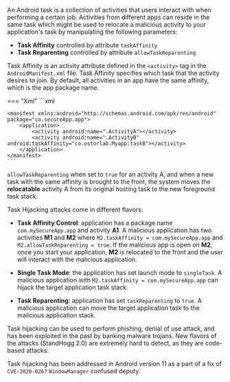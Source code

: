 An Android task is a collection of activities that users interact with when performing a certain job. Activities from
different apps can reside in the same task which might be used to relocate a malicious activity to your application's task by
manipulating the following parameters:

* __Task Affinity__ controlled by attribute `taskAffinity`
* __Task Reparenting__ controlled by attribute `allowTaskReparenting`

Task Affinity is an activity attribute defined in the `<activity>` tag in the `AndroidManifest.xml` file.
Task Affinity specifies which task that the activity desires to join. By default, all activities in an app have the
same affinity, which is the app package name.


=== "Xml"
	```xml
	
	<manifest xmlns:android="http://schemas.android.com/apk/res/android" package="co.secureApp.app">
	    <application>
	        <activity android:name=".ActivityA"></activity>
	        <activity android:name=".ActivityB" android:taskAffinity="co.ostorlab.Myapp:taskB"></activity>
	    </application>
	</manifest>
	```



`allowTaskReparenting` when set to `true` for an activity A, and when a new task with the same affinity is brought to
the front, the system moves the __relocatable__ activity A from its original hosting task to the new foreground task stack.

Task Hijacking attacks come in different flavors:

* __Task Affinity Control__: application has a package name `com.mySecureApp.app` and activity __A1__. A malicious
  application has two activities __M1__ and __M2__ where `M2.taskAffinity = com.mySecureApp.app`
  and `M2.allowTaskReparenting = true`. If the malicious app is open on __M2__, once you start your application, __M2__ is relocated to the front and the user
  will interact with the malicious application.

* __Single Task Mode__: the application has set launch mode to `singleTask`. A malicious application
  with `M2.taskAffinity = com.mySecureApp.app` can hijack the target application task stack.

* __Task Reparenting__: application has set `taskReparenting` to `true`. A malicious application can move the target
  application task to the malicious application stack.

Task hijacking can be used to perform phishing, denial of use attack, and has been exploited in the past by banking
malware trojans. New flavors of the attacks (StandHogg 2.0) are extremely hard to detect, as they are code-based attacks.

Task hijacking has been addressed in Android version 11 as a part of a fix of `CVE-2020-0267` `WindowManager` confused
deputy.